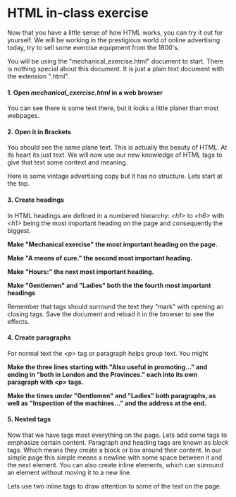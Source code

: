 # HTML in-class  exercise

Now that you have a little sense of how HTML works, you can try it out for yourself. We will be working in the prestigious world of online advertising today, try to sell some exercise equipment from the 1800's. 

You will be using the "mechanical_exercise.html" document to start. There is nothing special about this document. It is just a plain text document with the extension ".html". 

#### 1. Open *mechanical_exercise.html* in a web browser

You can see there is some text there, but it looks a little planer than most webpages. 

#### 2. Open it in Brackets

You should see the same plane text. This is actually the beauty of HTML. At its heart its just text. We will now use our new knowledge of HTML tags to give that text some context and meaning.

Here is some vintage advertising copy but it has no structure. Lets start at the top.

#### 3. Create headings

In HTML headings are defined in a numbered hierarchy: *&lt;h1&gt;* to *&lt;h6&gt;* with *&lt;h1&gt;* being the most important heading on the page and consequently the biggest.

**Make "Mechanical exercise" the most important heading on the page.**

**Make "A means of cure." the second most important heading.**

**Make "Hours:" the next most important heading.**

**Make "Gentlemen" and "Ladies" both the the fourth most important headings**

Remember that tags should surround the text they "mark" with opening an closing tags. Save the document and reload it in the browser to see the effects.

#### 4. Create paragraphs

For normal text the *&lt;p&gt;* tag or paragraph helps group text. You might 

**Make the three lines starting with "Also useful in promoting..." and ending in "both in London and the Provinces." each into its own paragraph with *&lt;p&gt;* tags.**

**Make the times under "Gentlemen" and "Ladies" both paragraphs, as well as "Inspection of the machines..." and the address at the end.**

#### 5. Nested tags

Now that we have tags most everything on the page. Lets add some tags to emphasize certain content. Paragraph and heading tags are known as *block* tags. Which means they create a block or box around their content. In our simple page this simple means a newline with some space between it and the next element. You can also create inline elements, which can surround an element without moving it to a new line.

Lets use two inline tags to draw attention to some of the text on the page.




